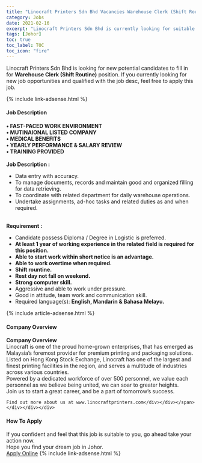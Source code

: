 ```yaml
---
title: "Linocraft Printers Sdn Bhd Vacancies Warehouse Clerk (Shift Routine)" 
category: Jobs 
date: 2021-02-16 
excerpt: "Linocraft Printers Sdn Bhd is currently looking for suitable person to fill in the Warehouse Clerk (Shift Routine) which based in Johor" 
tags: [Johor] 
toc: true 
toc_label: TOC 
toc_icon: "fire" 
--- 
```


<p>Linocraft Printers Sdn Bhd is looking for new potential candidates to fill in for <b>Warehouse Clerk (Shift Routine)</b> position. If you currently looking for new job opportunities and qualified with the job desc, feel free to apply this job.
</p>{% include link-adsense.html %} 
<div><div><h4>Job Description</h4></div><div><div><span><div><div><div><strong>&#8226; FAST-PACED WORK ENVIRONMENT</strong></div><div><strong>&#8226; MUTINAIONAL LISTED COMPANY</strong></div><div><strong>&#8226; MEDICAL BENEFITS</strong></div><div><strong>&#8226; YEARLY PERFORMANCE &amp; SALARY REVIEW<br>&#8226; TRAINING PROVIDED</strong><br>&#160;</div><div><div><strong>Job Description :</strong></div><ul><li>Data entry with accuracy.</li><li>To manage documents, records and maintain good and organized filling for data retrieving.</li><li>To coordinate with related department for daily warehouse operations.</li><li>Undertake assignments, ad-hoc tasks and related duties as and when required.<br>&#160;</li></ul><div><strong>Requirement :</strong></div><ul><li>Candidate possess Diploma / Degree in Logistic is preferred.</li><li><strong>At least 1 year of working experience in the related field is required for this position.</strong></li><li><strong>Able to start work within short notice is an advantage.</strong></li><li><strong>Able to work overtime when required.</strong></li><li><strong>Shift rountine.</strong></li><li><strong>Rest day not fall on weekend.</strong></li><li><strong>Strong computer skill.</strong></li><li>Aggressive and able to work under pressure.</li><li>Good in attitude, team work and communication skill.</li><li>Required language(s): <strong>English, Mandarin &amp; Bahasa Melayu.</strong></li></ul></div></div></div></span></div></div></div> 
{% include article-adsense.html %} 
<div><div><h4>Company Overview</h4></div><div><div><span><div><div>
<strong>Company Overview</strong></div>
<div>
<div>
		Linocraft is one of the proud home-grown enterprises, that has emerged as Malaysia&#8217;s foremost provider for premium printing and packaging solutions.</div>
<div>
		Listed on Hong Kong Stock Exchange, Linocraft has one of the largest and finest printing facilities in the region, and serves a multitude of industries across various countries.</div>
<div>
		Powered by a dedicated workforce of over 500 personnel, we value each personnel as we believe being united, we can soar to greater heights.</div>
<div>
		Join us to start a great career, and be a part of tomorrow&#8217;s success.</div>
	
	Find out more about us at www.linocraftprinters.com</div></div></span></div></div></div> 
#### How To Apply 
If you confident and feel that this job is suitable to you, go ahead take your action now. <br/> 
Hope you find your dream job in Johor. <br/> 
<a href="https://www.jobstreet.com.my/en/job/warehouse-clerk-shift-routine-4480738?jobId=jobstreet-my-job-4480738&" class="btn btn--info" target="_blank" rel="nofollow noopenner">Apply Online</a> 
{% include link-adsense.html %} 